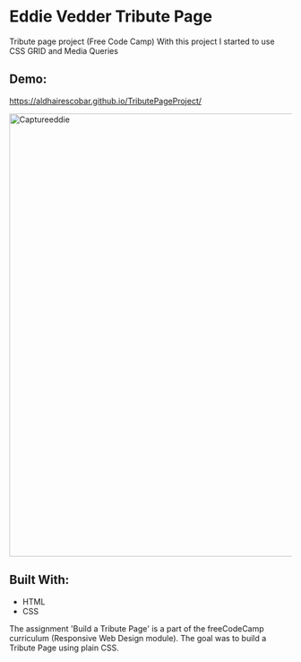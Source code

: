 # Eddie Vedder Tribute Page
Tribute page project (Free Code Camp)
With this project I started to use CSS GRID and Media Queries

## Demo:
https://aldhairescobar.github.io/TributePageProject/

<img width="789" alt="Captureeddie" src="https://user-images.githubusercontent.com/63808163/82718004-72ceb200-9c65-11ea-8881-bb8f4526fad0.PNG">

## Built With:
- HTML
- CSS

The assignment 'Build a Tribute Page' is a part of the freeCodeCamp curriculum (Responsive Web Design module). The goal was to build a Tribute Page using plain CSS.
